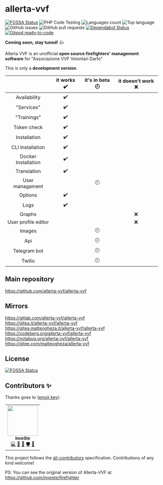 # allerta-vvf
[![FOSSA Status](https://app.fossa.com/api/projects/git%2Bgithub.com%2Fallerta-vvf%2Fallerta-vvf.svg?type=shield)](https://app.fossa.com/projects/git%2Bgithub.com%2Fallerta-vvf%2Fallerta-vvf?ref=badge_shield) ![PHP Code Testing](https://github.com/allerta-vvf/allerta-vvf/workflows/PHP%20Code%20Testing/badge.svg) ![Languages count](https://img.shields.io/github/languages/count/allerta-vvf/allerta-vvf) ![Top language](https://img.shields.io/github/languages/top/allerta-vvf/allerta-vvf) ![GitHub issues](https://img.shields.io/github/issues-raw/allerta-vvf/allerta-vvf) ![GitHub pull requests](https://img.shields.io/github/issues-pr-raw/allerta-vvf/allerta-vvf) [![Dependabot Status](https://api.dependabot.com/badges/status?host=github&repo=allerta-vvf/allerta-vvf)](https://dependabot.com) [![Gitpod ready-to-code](https://img.shields.io/badge/Gitpod-ready--to--code-blue?logo=gitpod)](https://gitpod.io/#https://github.com/allerta-vvf/allerta-vvf)

**Coming soon, stay tuned!** :thumbsup:

Allerta VVF is an unofficial **open source firefighters' management software** for "Associazione VVF Volontari Darfo"

This is only a **development version**.

||it works :heavy_check_mark:|it's in beta :clock8:|it doesn't work :x:|
|:-:|:-:|:-:|:-:|
|Availability|:heavy_check_mark:|||
|"Services"|:heavy_check_mark:|||
|"Trainings"|:heavy_check_mark:|||
|Token check|:heavy_check_mark:|||
|Installation|:heavy_check_mark:|||
|CLI Installation|:heavy_check_mark:|||
|Docker Installation|:heavy_check_mark:|||
|Translation|:heavy_check_mark:|||
|User managament||:clock8:||
|Options|:heavy_check_mark:|||
|Logs|:heavy_check_mark:|||
|Graphs|||:x:|
|User profile editor|||:x:|
|Images||:clock8:||
|Api||:clock8:||
|Telegram bot||:clock8:||
|Twilio||:clock8:||

## Main repository
https://github.com/allerta-vvf/allerta-vvf  

## Mirrors
https://gitlab.com/allerta-vvf/allerta-vvf  
https://gitea.it/allerta-vvf/allerta-vvf  
https://gitea.matteogheza.it/allerta-vvf/allerta-vvf  
https://codeberg.org/allerta-vvf/allerta-vvf  
https://notabug.org/allerta-vvf/allerta-vvf  
https://gitee.com/matteogheza/allerta-vvf  

## License
[![FOSSA Status](https://app.fossa.com/api/projects/git%2Bgithub.com%2Fallerta-vvf%2Fallerta-vvf.svg?type=large)](https://app.fossa.com/projects/git%2Bgithub.com%2Fallerta-vvf%2Fallerta-vvf?ref=badge_large)

## Contributors ✨

Thanks goes to ([emoji key](https://allcontributors.org/docs/en/emoji-key)):

<!-- ALL-CONTRIBUTORS-LIST:START - Do not remove or modify this section -->
<!-- prettier-ignore-start -->
<!-- markdownlint-disable -->
<table>
  <tr>
    <td align="center"><a href="https://github.com/investe"><img src="https://avatars3.githubusercontent.com/u/32263484?v=4" width="100px;" alt=""/><br /><sub><b>InveSte</b></sub></a><br /><a href="https://github.com/allerta-vvf/allerta-vvf/commits?author=investe" title="Code">💻</a> <a href="#design-investe" title="Design">🎨</a> <a href="https://github.com/allerta-vvf/allerta-vvf/pulls?q=is%3Apr+reviewed-by%3Ainveste" title="Reviewed Pull Requests">👀</a> <a href="#security-investe" title="Security">🛡️</a> <a href="#ideas-investe" title="Ideas, Planning, & Feedback">🤔</a></td>
  </tr>
</table>

<!-- markdownlint-enable -->
<!-- prettier-ignore-end -->
<!-- ALL-CONTRIBUTORS-LIST:END -->

This project follows the [all-contributors](https://github.com/all-contributors/all-contributors) specification. Contributions of any kind welcome!

PS: You can see the original version of Allerta-VVF at https://github.com/investe/firefighter
